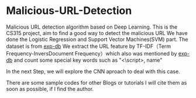 # Malicious-URL-Detection
Malicious URL detection algorithm based on Deep Learning.
This is the CS315 project, aim to find a good way to detect the malicious URL
We have done the Logistic Regression and Support Vector Machines(SVM) part. The dataset is from [exp-db](https://github.com/exp-db/AI-Driven-WAF)
We extract the URL feature by TF-IDF（Term Frequency-InversDocument Frequency）which also was mentioned by [exp-db](https://github.com/exp-db/AI-Driven-WAF) and count some special key words such as "<\script>, name"

In the next Step, we will explore the CNN aproach to deal with this case.




There are some sample codes for other Blogs or tutorials  I will cite them as soon as possible, if I find the author.
